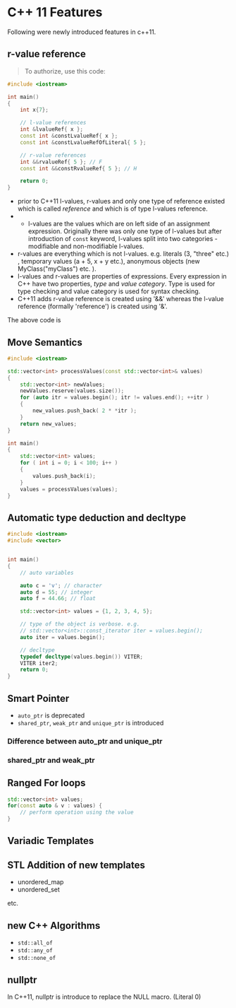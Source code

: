 # C++ 11 Features

Following were newly introduced features in c++11.

## r-value reference 

> To authorize, use this code:

```cpp
#include <iostream>

int main()
{
	int x{7};

	// l-value references
	int &lvalueRef{ x };
	const int &constLvalueRef{ x };
	const int &constLvalueRefOfLiteral{ 5 };

	// r-value references
	int &&rvalueRef{ 5 }; // F
	const int &&constRvalueRef{ 5 }; // H

	return 0;
}
```

* prior to C++11 l-values, r-values and only one type of reference existed which is called *reference* and which is of type l-values reference.
* * l-values are the values which are on left side of an assignment expression. Originally there was only one type of l-values but after introduction of `const` keyword, l-values split into two categories - modifiable and non-modifiable l-values.
* r-values are everything which is not l-values. e.g. literals (3, "three" etc.) , temporary values (a + 5, x + y etc.), anonymous objects (new MyClass("myClass") etc. ). 
* l-values and r-values are properties of expressions. Every expression in C++ have two properties, *type* and *value category*. Type is used for type checking and value category is used for syntax checking.
* C++11 adds r-value reference is created using '&&' whereas the l-value reference (formally 'reference') is created using '&'.

The above code is 

## Move Semantics

```cpp
#include <iostream>

std::vector<int> processValues(const std::vector<int>& values)
{
    std::vector<int> newValues;
    newValues.reserve(values.size());
    for (auto itr = values.begin(); itr != values.end(); ++itr )
    {
        new_values.push_back( 2 * *itr );
    }
    return new_values;
}

int main()
{
    std::vector<int> values;
    for ( int i = 0; i < 100; i++ )
    {
        values.push_back(i);
    }
    values = processValues(values);
}
```
## Automatic type deduction and decltype

```cpp
#include <iostream>
#include <vector>


int main()
{
    // auto variables

    auto c = 'v'; // character
    auto d = 55; // integer
    auto f = 44.66; // float

    std::vector<int> values = {1, 2, 3, 4, 5};

    // type of the object is verbose. e.g.
    // std::vector<int>::const_iterator iter = values.begin();
    auto iter = values.begin();

    // decltype
    typedef decltype(values.begin()) VITER;
    VITER iter2;
    return 0;
}

```

## Smart Pointer

* `auto_ptr` is deprecated
* `shared_ptr`, `weak_ptr` and `unique_ptr` is introduced

### Difference between auto_ptr and unique_ptr

### shared_ptr and weak_ptr



## Ranged For loops

```cpp
std::vector<int> values;
for(const auto & v : values) {
    // perform operation using the value
}
```


## Variadic Templates


## STL Addition of new templates

* unordered_map
* unordered_set

etc.

## new C++ Algorithms

* `std::all_of`
* `std::any_of`
* `std::none_of`

## nullptr

In C++11, nullptr is introduce to replace the NULL macro. (Literal 0)



